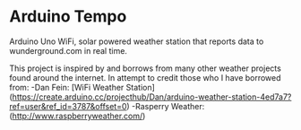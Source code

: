# Arduino Tempo
Arduino Uno WiFi, solar powered weather station that reports data to wunderground.com in real time.

This project is inspired by and borrows from many other weather projects found around the internet.  In attempt to credit those who I have borrowed from:
-Dan Fein: [WiFi Weather Station] (https://create.arduino.cc/projecthub/Dan/arduino-weather-station-4ed7a7?ref=user&ref_id=3787&offset=0)
-Rasperry Weather: (http://www.raspberryweather.com/)
